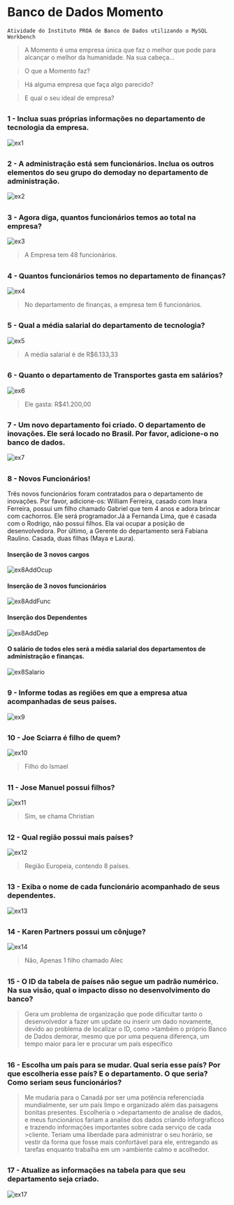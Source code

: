 # Banco de Dados Momento
    Atividade do Instituto PROA de Banco de Dados utilizando o MySQL Workbench
    
> A Momento é uma empresa única que faz o melhor que pode para alcançar o melhor da humanidade.
Na sua cabeça...

> O que a Momento faz?

> Há alguma empresa que faça algo parecido?

> E qual o seu ideal de empresa?

##
  <h3> 1 - Inclua suas próprias informações no departamento de tecnologia da empresa. </h4>
<img src="https://user-images.githubusercontent.com/87732419/200144559-1da12b8d-5aa6-48d4-b727-3646ad02f390.png" alt="ex1" />

##
  <h3> 2 -  A administração está sem funcionários. Inclua os outros elementos do seu grupo do demoday no departamento de administração. </h3>
<img src="https://user-images.githubusercontent.com/87732419/200145819-a8e7470e-bf63-46a2-a7b2-20c6e5db6bd4.png" alt="ex2" />

##
  <h3> 3 -  Agora diga, quantos funcionários temos ao total na empresa? </h3>
<img src="https://user-images.githubusercontent.com/87732419/200145851-556828a4-2a2f-40e8-bea7-18bfe4f5f2aa.png" alt="ex3" />

> A Empresa tem 48 funcionários.

##
<h3> 4 -  Quantos funcionários temos no departamento de finanças? </h3>
<img src="https://user-images.githubusercontent.com/87732419/200146011-c33509a9-1ed0-4f9b-aeaf-3b54fa17e5a2.png" alt="ex4"/>

> No departamento de finanças, a empresa tem 6 funcionários.

##
<h3> 5 -  Qual a média salarial do departamento de tecnologia? </h3>
<img src="https://user-images.githubusercontent.com/87732419/200146152-bb88fb62-a4a4-456a-bee2-12a1e567e381.png" alt="ex5" />

> A média salarial é de R$6.133,33

##
<h3> 6 - Quanto o departamento de Transportes gasta em salários? </h3>
<img src="https://user-images.githubusercontent.com/87732419/200146443-b3157acb-6a21-4857-acf2-7c4286b2e568.png" alt="ex6" />

> Ele gasta: R$41.200,00

##
<h3> 7 - Um novo departamento foi criado. O departamento de inovações. Ele será locado no Brasil. Por favor, adicione-o no banco de dados. </h3>
<img src="https://user-images.githubusercontent.com/87732419/200146605-ba962b59-3dd8-4526-bd89-545ae36bbab2.png" alt="ex7" />

##

<h3> 8 -  Novos Funcionários! </h3>
Três novos funcionários foram contratados para o departamento de inovações. Por favor, adicione-os: William Ferreira, casado com Inara Ferreira, possui um filho chamado Gabriel que tem 4 anos e adora brincar com cachorros. Ele será programador.Já a Fernanda Lima, que é casada com o Rodrigo, não possui filhos. Ela vai ocupar a posição de desenvolvedora.  Por último, a Gerente do departamento será Fabiana Raulino. Casada, duas filhas (Maya e Laura). 

<h4> Inserção de 3 novos cargos </h4>
<img src="https://user-images.githubusercontent.com/87732419/200146968-f814c7c1-281c-4ad2-b890-a4508c0d8b10.png" alt="ex8AddOcup" />

<h4> Inserção de 3 novos funcionários </h4>
<img src="https://user-images.githubusercontent.com/87732419/200146751-55be127b-ff77-4c55-9a92-7f9c217e5985.png" alt="ex8AddFunc" />

<h4> Inserção dos Dependentes </h4>
<img src="https://user-images.githubusercontent.com/87732419/200146700-4971452c-44c5-4531-9c2d-7f0252878d11.png" alt="ex8AddDep"/>


<h4>O salário de todos eles será a média salarial dos departamentos de administração e finanças. </h4>
<img src="https://user-images.githubusercontent.com/87732419/200147199-44b38a69-3dba-45a2-b692-3ec0b8ea17e0.png" alt="ex8Salario"/>

##
<h3> 9 -  Informe todas as regiões em que a empresa atua acompanhadas de seus países. </h3>
<img src="https://user-images.githubusercontent.com/87732419/200147227-1256af8f-8e86-45fc-b06d-c3b42d20e425.png" alt="ex9"/>

##
<h3> 10 -  Joe Sciarra é filho de quem? </h3>
<img src="https://user-images.githubusercontent.com/87732419/200147262-a5d2267e-9708-496b-86fe-e1119663a084.png" alt="ex10" />

>Filho do Ismael

##
<h3> 11 -  Jose Manuel possui filhos? </h3>
<img src="https://user-images.githubusercontent.com/87732419/200147277-8aacff33-22f4-4404-9435-23501ed2535e.png" alt="ex11" />

> Sim, se chama Christian

##
<h3> 12 -  Qual região possui mais países? </h3>
<img src="https://user-images.githubusercontent.com/87732419/200147318-761a45ac-6b1d-4972-98ef-243ed31e96d1.png" alt="ex12" />

> Região Europeia, contendo 8 países.


##
<h3> 13 - Exiba o nome de cada funcionário acompanhado de seus dependentes. </h3>
<img src="https://user-images.githubusercontent.com/87732419/200147328-80a3607d-aec7-4da9-bba0-bae79a1eadf6.png" alt="ex13" />


##
<h3> 14 -  Karen Partners possui um cônjuge? </h3>
<img src="https://user-images.githubusercontent.com/87732419/200147377-2a81e327-d85c-4186-8643-38b0d584747c.png" alt="ex14" />

>Não, Apenas 1 filho chamado Alec

##
<h3> 15 -  O ID da tabela de países não segue um padrão numérico. Na sua visão, qual o impacto disso no desenvolvimento do banco? </h3>

>Gera um problema de organização que pode dificultar tanto o desenvolvedor a fazer um update ou inserir um dado novamente, devido ao problema de localizar o ID, como >também o próprio Banco de Dados demorar, mesmo que por uma pequena diferença, um tempo maior para ler e procurar um país específico

##
<h3> 16 -  Escolha um país para se mudar. Qual seria esse país? Por que escolheria esse país? E o departamento. O que seria? Como seriam seus funcionários? </h3>

>Me mudaria para o Canadá por ser uma potência referenciada mundialmente, ser um país limpo e organizado além das paisagens bonitas presentes. Escolheria o >departamento de analise de dados, e meus funcionários fariam a analise dos dados criando inforgraficos e trazendo informações importantes sobre cada serviço de cada >cliente. Teriam uma liberdade para administrar o seu horário, se vestir da forma que fosse mais confortável para ele, entregando as tarefas enquanto trabalha em um >ambiente calmo e acolhedor. 


##
<h3> 17 -  Atualize as informações na tabela para que seu departamento seja criado. </h3>
<img src="https://user-images.githubusercontent.com/87732419/200147465-82740a20-517c-4187-b80d-eb3c6191f481.png" alt="ex17" />
